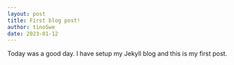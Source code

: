 ```yaml
---
layout: post
title: First blog post!
author: tinoSwe
date: 2023-01-12
---
```


Today was a good day. I have setup my Jekyll blog and this is my first post.
